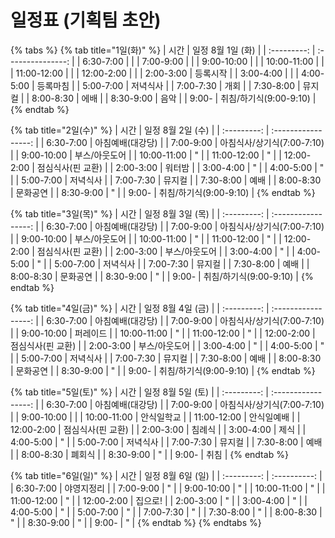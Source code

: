 # 일정표 (기획팀 초안)

{% tabs %}
{% tab title="1일(화)" %}
|      시간     |    일정 8월 1일 (화)   |
| :---------: | :---------------: |
|  6:30-7:00  |                   |
|  7:00-9:00  |                   |
|  9:00-10:00 |                   |
| 10:00-11:00 |                   |
| 11:00-12:00 |                   |
|  12:00-2:00 |                   |
|  2:00-3:00  |        등록시작       |
|   3:00-4:00 |                   |
|  4:00-5:00  |        등록마침       |
|  5:00-7:00  |        저녁식사       |
|  7:00-7:30  |         개회        |
|   7:30-8:00 |        뮤지컬        |
|  8:00-8:30  |         에배        |
|  8:30-9:00  |         음악        |
|     9:00-   | 취침/하기식(9:00-9:10) |
{% endtab %}

{% tab title="2일(수)" %}
|      시간     |     일정 8월 2일 (수)    |
| :---------: | :-----------------: |
|  6:30-7:00  |      아침예배(대강당)      |
|  7:00-9:00  | 아침식사/상기식(7:00-7:10) |
|  9:00-10:00 |       부스/아웃도어       |
| 10:00-11:00 |          "          |
| 11:00-12:00 |          "          |
|  12:00-2:00 |      점심식사(핀 교환)     |
|  2:00-3:00  |         워터밤         |
|   3:00-4:00 |          "          |
|  4:00-5:00  |          "          |
|  5:00-7:00  |         저녁식사        |
|  7:00-7:30  |         뮤지컬         |
|   7:30-8:00 |          예배         |
|  8:00-8:30  |         문화공연        |
|  8:30-9:00  |          "          |
|     9:00-   |  취침/하기식(9:00-9:10)  |
{% endtab %}

{% tab title="3일(목)" %}
|      시간     |     일정 8월 3일 (목)    |
| :---------: | :-----------------: |
|  6:30-7:00  |      아침예배(대강당)      |
|  7:00-9:00  | 아침식사/상기식(7:00-7:10) |
|  9:00-10:00 |       부스/아웃도어       |
| 10:00-11:00 |          "          |
| 11:00-12:00 |          "          |
|  12:00-2:00 |      점심식사(핀 교환)     |
|  2:00-3:00  |       부스/아웃도어       |
|   3:00-4:00 |          "          |
|  4:00-5:00  |          "          |
|  5:00-7:00  |         저녁식사        |
|  7:00-7:30  |         뮤지컬         |
|   7:30-8:00 |          예배         |
|  8:00-8:30  |         문화공연        |
|  8:30-9:00  |          "          |
|     9:00-   |  취침/하기식(9:00-9:10)  |
{% endtab %}

{% tab title="4일(금)" %}
|      시간     |     일정 8월 4일 (금)    |
| :---------: | :-----------------: |
|  6:30-7:00  |      아침예배(대강당)      |
|  7:00-9:00  | 아침식사/상기식(7:00-7:10) |
|  9:00-10:00 |         퍼레이드        |
| 10:00-11:00 |          "          |
| 11:00-12:00 |          "          |
|  12:00-2:00 |      점심식사(핀 교환)     |
|  2:00-3:00  |       부스/아웃도어       |
|   3:00-4:00 |          "          |
|  4:00-5:00  |          "          |
|  5:00-7:00  |         저녁식사        |
|  7:00-7:30  |         뮤지컬         |
|   7:30-8:00 |          예배         |
|  8:00-8:30  |         문화공연        |
|  8:30-9:00  |          "          |
|     9:00-   |  취침/하기식(9:00-9:10)  |
{% endtab %}

{% tab title="5일(토)" %}
|      시간     |     일정 8월 5일 (토)    |
| :---------: | :-----------------: |
|  6:30-7:00  |      아침예배(대강당)      |
|  7:00-9:00  | 아침식사/상기식(7:00-7:10) |
|  9:00-10:00 |                     |
| 10:00-11:00 |        안식일학교        |
| 11:00-12:00 |        안식일예배        |
|  12:00-2:00 |      점심식사(핀 교환)     |
|  2:00-3:00  |         침례식         |
|   3:00-4:00 |          제식         |
|  4:00-5:00  |          "          |
|  5:00-7:00  |         저녁식사        |
|  7:00-7:30  |         뮤지컬         |
|   7:30-8:00 |          예배         |
|  8:00-8:30  |         폐회식         |
|  8:30-9:00  |          "          |
|     9:00-   |          취침         |
{% endtab %}

{% tab title="6일(일)" %}
|      시간     | 일정 8월 6일 (일) |
| :---------: | :----------: |
|  6:30-7:00  |     야영지정리    |
|  7:00-9:00  |       "      |
|  9:00-10:00 |       "      |
| 10:00-11:00 |       "      |
| 11:00-12:00 |       "      |
|  12:00-2:00 |     집으로!     |
|  2:00-3:00  |       "      |
|   3:00-4:00 |       "      |
|  4:00-5:00  |       "      |
|  5:00-7:00  |       "      |
|  7:00-7:30  |       "      |
|   7:30-8:00 |       "      |
|  8:00-8:30  |       "      |
|  8:30-9:00  |       "      |
|     9:00-   |       "      |
{% endtab %}
{% endtabs %}

